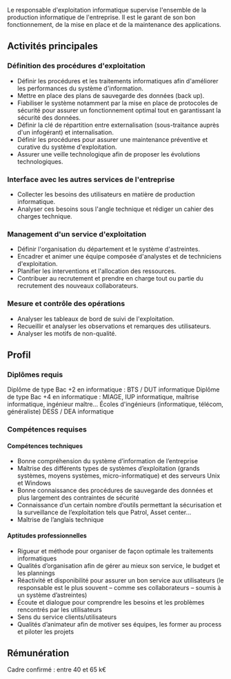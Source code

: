 Le responsable d'exploitation informatique supervise l'ensemble de la production informatique de l'entreprise. Il est le garant de son bon fonctionnement, de la mise en place et de la maintenance des applications.

## Activités principales 

### Définition des procédures d'exploitation

- Définir les procédures et les traitements informatiques afin d'améliorer les performances du système d'information.
- Mettre en place des plans de sauvegarde des données (back up).
- Fiabiliser le système notamment par la mise en place de protocoles de sécurité pour assurer un fonctionnement optimal tout en garantissant la sécurité des données.
- Définir la clé de répartition entre externalisation (sous-traitance auprès d'un infogérant) et internalisation.
- Définir les procédures pour assurer une maintenance préventive et curative du système d'exploitation.
- Assurer une veille technologique afin de proposer les évolutions technologiques.

### Interface avec les autres services de l'entreprise

- Collecter les besoins des utilisateurs en matière de production informatique.
- Analyser ces besoins sous l'angle technique et rédiger un cahier des charges technique.

### Management d'un service d'exploitation

- Définir l'organisation du département et le système d'astreintes.
- Encadrer et animer une équipe composée d'analystes et de techniciens d'exploitation.
- Planifier les interventions et l'allocation des ressources.
- Contribuer au recrutement et prendre en charge tout ou partie du recrutement des nouveaux collaborateurs.

### Mesure et contrôle des opérations

- Analyser les tableaux de bord de suivi de l'exploitation.
- Recueillir et analyser les observations et remarques des utilisateurs.
- Analyser les motifs de non-qualité.

## Profil

### Diplômes requis 

Diplôme de type Bac +2 en informatique : BTS / DUT informatique
Diplôme de type Bac +4 en informatique : MIAGE, IUP informatique, maîtrise informatique, ingénieur maître...
Écoles d'ingénieurs (informatique, télécom, généraliste)
DESS / DEA informatique

### Compétences requises

#### Compétences techniques

- Bonne compréhension du système d’information de l’entreprise
- Maîtrise des différents types de systèmes d’exploitation (grands systèmes, moyens systèmes, micro-informatique) et des serveurs Unix et Windows
- Bonne connaissance des procédures de sauvegarde des données et plus largement des contraintes de sécurité
- Connaissance d’un certain nombre d’outils permettant la sécurisation et la surveillance de l’exploitation tels que Patrol, Asset center…
- Maîtrise de l’anglais technique

#### Aptitudes professionnelles 

- Rigueur et méthode pour organiser de façon optimale les traitements informatiques
- Qualités d’organisation afin de gérer au mieux son service, le budget et les plannings
- Réactivité et disponibilité pour assurer un bon service aux utilisateurs (le responsable est le plus souvent – comme ses collaborateurs – soumis à un système d’astreintes)
- Écoute et dialogue pour comprendre les besoins et les problèmes rencontrés par les utilisateurs
- Sens du service clients/utilisateurs
- Qualités d’animateur afin de motiver ses équipes, les former au process et piloter les projets

## Rémunération

Cadre confirmé : entre 40 et 65 k€